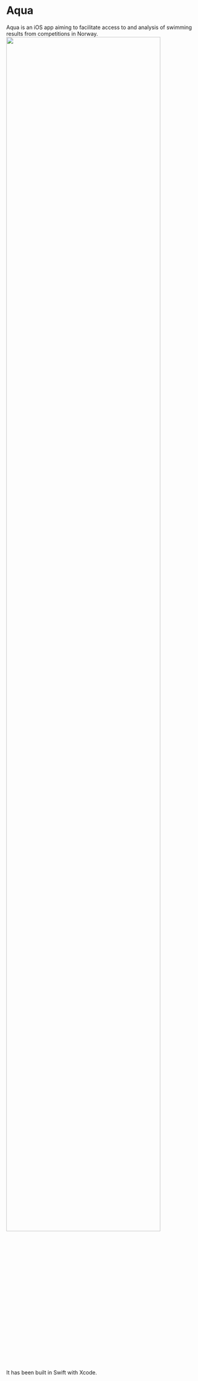 # Aqua

Aqua is an iOS app aiming to facilitate access to and analysis of swimming results from competitions in Norway. 
<img src=".png" width="90%"></img>

It has been built in Swift with Xcode.
